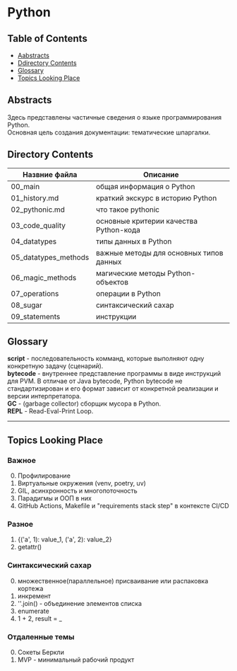# Python

## Table of Contents

- [Aabstracts](#Abstracts)
- [Ddirectory Contents](#directory-Contents)
- [Glossary](#Glossary)
- [Topics Looking Place](#Topics-Looking-Place)

## Abstracts

Здесь представлены частичные сведения о языке программирования Python.  
Основная цель создания документации: тематические шпаргалки.

## Directory Contents

| Назвние файла | Описание |
|-----------------------|----------------------------------------|
| 00_main | общая информация о Python | 
| 01_history.md | краткий экскурс в историю Python |
| 02_pythonic.md | что такое pythonic |
| 03_code_quality | основные критерии качества Python-кода |
| 04_datatypes | типы данных в Python |
| 05_datatypes_methods | важные методы для основных типов данных |
| 06_magic_methods | магические методы Python-объектов |
| 07_operations | операции в Python |
| 08_sugar | синтаксический сахар |
| 09_statements | инструкции |


## Glossary

**script** - последовательность комманд, которые выполняют одну конкретную задачу (сценарий).  
**bytecode** - внутреннее представление программы в виде инструкций для PVM. В отличае от Java bytecode, Python bytecode не стандартизирован и его формат зависит от конкретной реализации и версии интерпретатора.  
**GC** - (garbage collector) сборщик мусора в Python.   
**REPL** - Read-Eval-Print Loop.  

______________________________________________________________________

## Topics Looking Place

### Важное

0. Профилирование
1. Виртуальные окружения (venv, poetry, uv)
1. GIL, асинхронность и многопоточность
1. Парадигмы и ООП в них
1. GitHub Actions, Makefile и "requirements stack step" в контексте CI/CD

### Разное

1. {('a', 1): value_1, ('a', 2): value_2}
1. getattr()

### Синтаксический сахар

0. множественное(параллельное) присваивание или распаковка кортежа
1. инкремент
1. ''.join() - объединение элементов списка
1. enumerate
1. 1 + 2, result = \_

### Отдаленные темы

0. Сокеты Беркли
1. MVP - минимальный рабочий продукт
